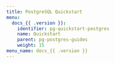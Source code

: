 ```yaml
---
title: PostgreSQL Quickstart
menu:
  docs_{{ .version }}:
    identifier: pg-quickstart-postgres
    name: Quickstart
    parent: pg-postgres-guides
    weight: 15
menu_name: docs_{{ .version }}
---
```

